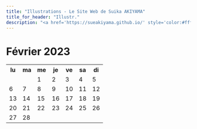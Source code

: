 ```yaml
---
title: "Illustrations - Le Site Web de Suika AKIYAMA"
title_for_header: "Illustr."
description: "<a href='https://sueakiyama.github.io/' style='color:#ffffff'><u>Le Site Web de Suika Akiyama</u></a>"
---
```


# Février 2023

<table>
  <tr>
    <th>lu</th>
    <th>ma</th>
    <th>me</th>
    <th>je</th>
    <th>ve</th>
    <th>sa</th>
    <th>di</th>
  </tr>
  <tr>
    <td></td>
    <td></td>
    <td>1</td>
    <td>2</td>
    <td>3</td>
    <td>4</td>
    <td>5</td>
  </tr>
  <tr>
    <td style="backgroud-image: https://sueakiyama.github.io/images/20221227.png;">6</td>
    <td>7</td>
    <td>8</td>
    <td>9</td>
    <td>10</td>
    <td>11</td>
    <td>12</td>
  </tr>
  <tr>
    <td>13</td>
    <td>14</td>
    <td>15</td>
    <td>16</td>
    <td>17</td>
    <td>18</td>
    <td>19</td>
  </tr>
  <tr>
    <td>20</td>
    <td>21</td>
    <td>22</td>
    <td>23</td>
    <td>24</td>
    <td>25</td>
    <td>26</td>
  </tr>
  <tr>
    <td>27</td>
    <td>28</td>
  </tr>
</table>
